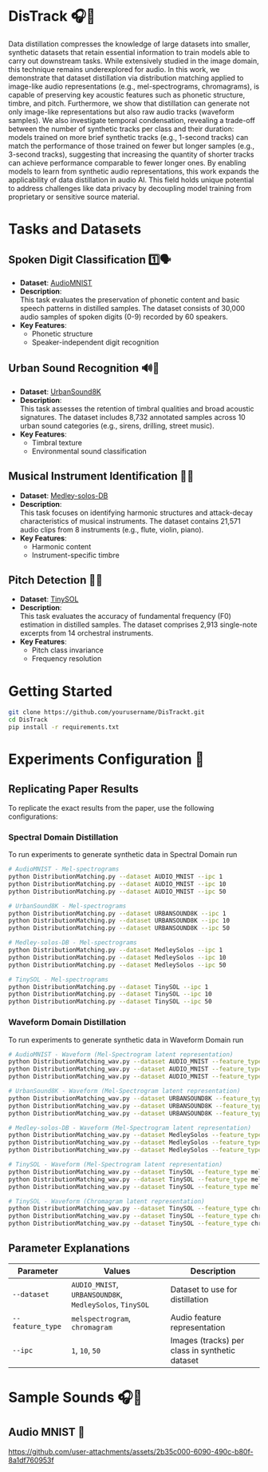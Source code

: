 # DisTrack 🎧📢
Data distillation compresses the knowledge of large datasets into smaller, synthetic datasets that retain essential information to train models able to carry out downstream tasks. While extensively studied in the image domain, this technique remains underexplored for audio. In this work, we demonstrate that dataset distillation via distribution matching applied to image-like audio representations (e.g., mel-spectrograms, chromagrams), is capable of preserving key acoustic features such as phonetic structure, timbre, and pitch. Furthermore, we show that distillation can generate not only image-like representations but also raw audio tracks (waveform samples). We also investigate temporal condensation, revealing a trade-off between the number of synthetic tracks per class and their duration: models trained on more brief synthetic tracks (e.g., 1-second tracks) can match the performance of those trained on fewer but longer samples (e.g., 3-second tracks), suggesting that increasing the quantity of shorter tracks can achieve performance comparable to fewer longer ones. By enabling models to learn from synthetic audio representations, this work expands the applicability of data distillation in audio AI. This field holds unique potential to address challenges like data privacy by decoupling model training from proprietary or sensitive source material.

# Tasks and Datasets

## **Spoken Digit Classification** 1️⃣🗣️
- **Dataset**: [AudioMNIST](https://github.com/soerenab/AudioMNIST)  
- **Description**:  
  This task evaluates the preservation of phonetic content and basic speech patterns in distilled samples. The dataset consists of 30,000 audio samples of spoken digits (0-9) recorded by 60 speakers.  
- **Key Features**:  
  - Phonetic structure  
  - Speaker-independent digit recognition  

## **Urban Sound Recognition** 🔊🚨
- **Dataset**: [UrbanSound8K](https://urbansounddataset.weebly.com/)  
- **Description**:  
  This task assesses the retention of timbral qualities and broad acoustic signatures. The dataset includes 8,732 annotated samples across 10 urban sound categories (e.g., sirens, drilling, street music).  
- **Key Features**:  
  - Timbral texture  
  - Environmental sound classification  

## **Musical Instrument Identification** 🎸🎺
- **Dataset**: [Medley-solos-DB](https://zenodo.org/record/1344103)  
- **Description**:  
  This task focuses on identifying harmonic structures and attack-decay characteristics of musical instruments. The dataset contains 21,571 audio clips from 8 instruments (e.g., flute, violin, piano).  
- **Key Features**:  
  - Harmonic content  
  - Instrument-specific timbre  

## **Pitch Detection** 🎼🎤
- **Dataset**: [TinySOL](https://zenodo.org/record/3685367)  
- **Description**:  
  This task evaluates the accuracy of fundamental frequency (F0) estimation in distilled samples. The dataset comprises 2,913 single-note excerpts from 14 orchestral instruments.  
- **Key Features**:  
  - Pitch class invariance  
  - Frequency resolution  



# Getting Started 
```bash
git clone https://github.com/yourusername/DisTrackt.git
cd DisTrack
pip install -r requirements.txt
```

# Experiments Configuration 🧪

## Replicating Paper Results

To replicate the exact results from the paper, use the following configurations:

### Spectral Domain Distillation
To run experiments to generate synthetic data in Spectral Domain run

```bash
# AudioMNIST - Mel-spectrograms
python DistributionMatching.py --dataset AUDIO_MNIST --ipc 1
python DistributionMatching.py --dataset AUDIO_MNIST --ipc 10
python DistributionMatching.py --dataset AUDIO_MNIST --ipc 50
```

```bash
# UrbanSound8K - Mel-spectrograms
python DistributionMatching.py --dataset URBANSOUND8K --ipc 1
python DistributionMatching.py --dataset URBANSOUND8K --ipc 10
python DistributionMatching.py --dataset URBANSOUND8K --ipc 50
```

```bash
# Medley-solos-DB - Mel-spectrograms
python DistributionMatching.py --dataset MedleySolos --ipc 1
python DistributionMatching.py --dataset MedleySolos --ipc 10
python DistributionMatching.py --dataset MedleySolos --ipc 50
```

```bash
# TinySOL - Mel-spectrograms
python DistributionMatching.py --dataset TinySOL --ipc 1
python DistributionMatching.py --dataset TinySOL --ipc 10
python DistributionMatching.py --dataset TinySOL --ipc 50
```

### Waveform Domain Distillation
To run experiments to generate synthetic data in Waveform Domain run

```bash
# AudioMNIST - Waveform (Mel-Spectrogram latent representation)
python DistributionMatching_wav.py --dataset AUDIO_MNIST --feature_type melspectrogram --ipc 1
python DistributionMatching_wav.py --dataset AUDIO_MNIST --feature_type melspectrogram --ipc 10
python DistributionMatching_wav.py --dataset AUDIO_MNIST --feature_type melspectrogram --ipc 50
```

```bash
# UrbanSound8K - Waveform (Mel-Spectrogram latent representation)
python DistributionMatching_wav.py --dataset URBANSOUND8K --feature_type melspectrogram --ipc 1
python DistributionMatching_wav.py --dataset URBANSOUND8K --feature_type melspectrogram --ipc 10
python DistributionMatching_wav.py --dataset URBANSOUND8K --feature_type melspectrogram --ipc 50
```


```bash
# Medley-solos-DB - Waveform (Mel-Spectrogram latent representation)
python DistributionMatching_wav.py --dataset MedleySolos --feature_type melspectrogram --ipc 1
python DistributionMatching_wav.py --dataset MedleySolos --feature_type melspectrogram --ipc 10
python DistributionMatching_wav.py --dataset MedleySolos --feature_type melspectrogram --ipc 50
```

```bash
# TinySOL - Waveform (Mel-Spectrogram latent representation)
python DistributionMatching_wav.py --dataset TinySOL --feature_type melspectrogram --ipc 1
python DistributionMatching_wav.py --dataset TinySOL --feature_type melspectrogram --ipc 10
python DistributionMatching_wav.py --dataset TinySOL --feature_type melspectrogram --ipc 50
```


```bash
# TinySOL - Waveform (Chromagram latent representation)
python DistributionMatching_wav.py --dataset TinySOL --feature_type chromagram --ipc 1
python DistributionMatching_wav.py --dataset TinySOL --feature_type chromagram --ipc 10
python DistributionMatching_wav.py --dataset TinySOL --feature_type chromagram --ipc 50
```
## Parameter Explanations

| Parameter | Values | Description |
|-----------|---------|-------------|
| `--dataset` | `AUDIO_MNIST`, `URBANSOUND8K`,  `MedleySolos`, `TinySOL` | Dataset to use for distillation |
| `--feature_type` | `melspectrogram`, `chromagram` | Audio feature representation |
| `--ipc` | `1`, `10`, `50` | Images (tracks) per class in synthetic dataset |


# Sample Sounds 🎧📢

## Audio MNIST  🔢
https://github.com/user-attachments/assets/2b35c000-6090-490c-b80f-8a1df760953f
